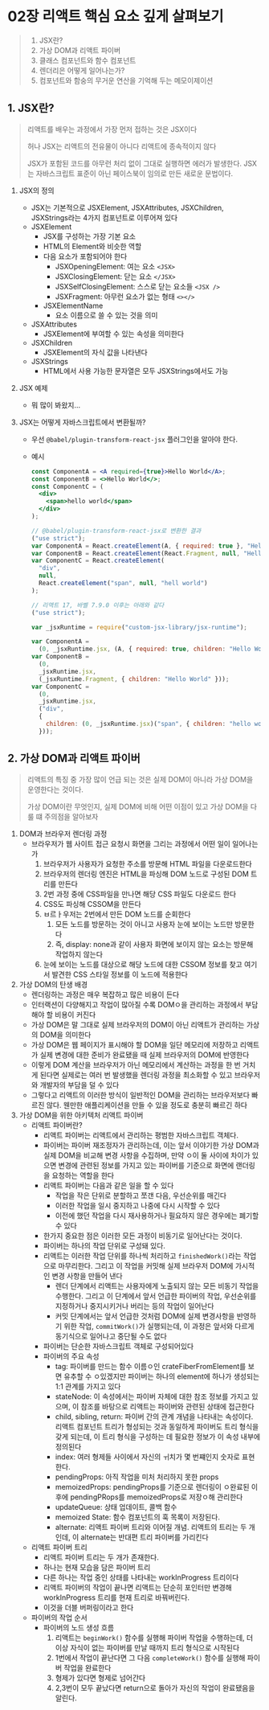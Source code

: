 # 02장 리액트 핵심 요소 깊게 살펴보기

> 1. JSX란?
> 2. 가상 DOM과 리액트 파이버
> 3. 클래스 컴포넌트와 함수 컴포넌트
> 4. 렌더리은 어떻게 일어나는가?
> 5. 컴포넌트와 함숭의 무거운 연산을 기억해 두는 메모이제이션

## 1. JSX란?

> 리액트를 배우는 과정에서 가장 먼저 접하는 것은 JSX이다
>
> 허나 JSX는 리액트의 전유물이 아니다
> 리액트에 종속적이지 않다
>
> JSX가 포함된 코드를 아무런 처리 없이 그대로 실행하면 에러가 발생한다. JSX는 자바스크립트 표준이 아닌 페이스북이 임의로 만든 새로운 문법이다.

1. JSX의 정의
   - JSX는 기본적으로 JSXElement, JSXAttributes, JSXChildren, JSXStrings라는 4가지 컴포넌트로 이루어져 있다
   - JSXElement
     - JSX를 구성하는 가장 기본 요소
     - HTML의 Element와 비슷한 역할
     - 다음 요소가 포함되어야 한다
       - JSXOpeningElement: 여는 요소 `<JSX>`
       - JSXClosingElement: 닫는 요소 `</JSX>`
       - JSXSelfClosingElement: 스스로 닫는 요소들 `<JSX />`
       - JSXFragment: 아무런 요소가 없는 형태 `<></>`
     - JSXElementName
       - 요소 이름으로 쓸 수 있는 것을 의미
   - JSXAttributes
     - JSXElement에 부여할 수 있는 속성을 의미한다
   - JSXChildren
     - JSXElement의 자식 값을 나타낸다
   - JSXStrings
     - HTML에서 사용 가능한 문자열은 모두 JSXStrings에서도 가능
2. JSX 예제
   - 뭐 많이 봐왔지...
3. JSX는 어떻게 자바스크립트에서 변환될까?

   - 우선 `@babel/plugin-transform-react-jsx` 플러그인을 알아야 한다.
   - 예시

     ```jsx
     const ComponentA = <A required={true}>Hello World</A>;
     const ComponentB = <>Hello World</>;
     const ComponentC = (
       <div>
         <span>hello world</span>
       </div>
     );

     // @babel/plugin-transform-react-jsx로 변환한 결과
     ("use strict");
     var ComponentA = React.createElement(A, { required: true }, "Hello World");
     var ComponentB = React.createElement(React.Fragment, null, "Hello World");
     var ComponentC = React.createElement(
       "div",
       null,
       React.createElement("span", null, "hell world")
     );

     // 리액트 17, 바벨 7.9.0 이후는 아래와 같다
     ("use strict");

     var _jsxRuntime = require("custom-jsx-library/jsx-runtime");

     var ComponentA =
       (0, _jsxRuntime.jsx, (A, { required: true, children: "Hello World" }));
     var ComponentB =
       (0,
       _jsxRuntime.jsx,
       (_jsxRuntime.Fragment, { children: "Hello World" }));
     var ComponentC =
       (0,
       _jsxRuntime.jsx,
       ("div",
       {
         children: (0, _jsxRuntime.jsx)("span", { children: "hello world" }),
       }));
     ```

## 2. 가상 DOM과 리액트 파이버

> 리액트의 특징 중 가장 많이 언급 되는 것은 실제 DOM이 아니라 가상 DOM을 운영한다는 것이다.
>
> 가상 DOM이란 무엇인지, 실제 DOM에 비해 어떤 이점이 있고 가상 DOM을 다룰 떄 주의점을 알아보자

1. DOM과 브라우저 렌더링 과정
   - 브라우저가 웹 사이트 접근 요청시 화면을 그리는 과정에서 어떤 일이 일어나는가
     1. 브라우저가 사용자가 요청한 주소를 방문해 HTML 파일을 다운로드한다
     2. 브라우저의 렌더링 엔진은 HTML을 파싱해 DOM 노드로 구성된 DOM 트리를 만든다
     3. 2번 과정 중에 CSS파일을 만나면 해당 CSS 파일도 다운로드 한다
     4. CSS도 파싱해 CSSOM을 만든다
     5. ㅂ르ㅏ우저는 2번에서 만든 DOM 노드를 순회한다
        1. 모든 노드를 방문하는 것이 아니고 사용자 눈에 보이는 노드만 방문한다
        2. 즉, display: none과 같이 사용자 화면에 보이지 않는 요소는 방문해 작업하지 않는다
     6. 눈에 보이는 노드를 대상으로 해당 노드에 대한 CSSOM 정보를 찾고 여기서 발견한 CSS 스타일 정보를 이 노드에 적용한다
2. 가상 DOM의 탄생 배경
   - 렌더링하는 과정은 매우 복잡하고 많은 비용이 든다
   - 인터랙션이 다양해지고 작업이 많아질 수록 DOMㅇ을 관리하는 과정에서 부담해야 할 비용이 커진다
   - 가상 DOM은 말 그대로 실제 브라우저의 DOM이 아닌 리액트가 관리하는 가상의 DOM을 의미한다
   - 가상 DOM은 웹 페이지가 표시해야 할 DOM을 일단 메모리에 저장하고 리액트가 실제 변경에 대한 준비가 완료됐을 때 실제 브라우저의 DOM에 반영한다
   - 이렇게 DOM 계산을 브라우저가 아닌 메모리에서 계산하는 과정을 한 번 거치게 된다면 실제로는 여러 번 발생했을 렌더링 과정을 최소화할 수 있고 브라우저와 개발자의 부담을 덜 수 있다
   - 그렇다고 리액트의 이러한 방식이 일반적인 DOM을 관리하는 브라우저보다 빠르진 않다. 웬만한 애플리케이션을 만들 수 있을 정도로 충분히 빠르긴 하다
3. 가상 DOM을 위한 아키텍처 리액트 파이버
   - 리액트 파이버란?
     - 리액트 파이버는 리액트에서 관리하는 평범한 자바스크립트 객체다.
     - 파이버는 파이버 재조정자가 관리하는데, 이는 앞서 이야기한 가상 DOM과 실제 DOM을 비교해 변경 사항을 수집하며, 만약 ㅇ이 둘 사이에 차이가 있으면 변경에 관련된 정보를 가지고 있는 파이버를 기준으로 화면에 랜더링을 요청하는 역할을 한다
     - 리액트 파이버는 다음과 같은 일을 할 수 있다
       - 작업을 작은 단위로 분할하고 쪼갠 다음, 우선순위를 매긴다
       - 이러한 작업을 일시 중지하고 나중에 다시 시작할 수 있다
       - 이전에 했던 작업을 다시 재사용하거나 필요하지 않은 경우에는 폐기할 수 있다
     - 한가지 중요한 점은 이러한 모든 과정이 비동기로 일어난다는 것이다.
     - 파이버는 하나의 작업 단위로 구성돼 있다.
     - 리액트는 이러한 작업 단위를 하나씩 처리하고 `finishedWork()`라는 작업으로 마무리한다. 그리고 이 작업을 커밋해 실제 브라우저 DOM에 가시적인 변경 사항을 만들어 낸다
       - 렌더 단계에서 리액트는 사용자에게 노출되지 않는 모든 비동기 작업을 수행한다. 그리고 이 단계에서 앞서 언급한 파이버의 작업, 우선순위를 지정하거나 중지시키거나 버리는 등의 작업이 일어난다
       - 커밋 단계에서는 앞서 언급한 것처럼 DOM에 실제 변경사항을 반영하기 위한 작업, `commitWork()`가 실행되는데, 이 과정은 앞서와 다르게 동기식으로 일어나고 중단될 수도 없다
     - 파이버는 단순한 자바스크립트 객체로 구성되어있다
     - 파이버의 주요 속성
       - tag: 파이버를 만드는 함수 이름ㅇ인 crateFiberFromElement를 보면 유추할 수 ㅇ있겠지만 파이버는 하나의 element에 하나가 생성되는 1:1 관계를 가지고 있다
       - stateNode: 이 속성에서는 파이버 자체에 대한 참조 정보를 가지고 있으며, 이 참조를 바탕으로 리액트는 파이버와 관련된 상태에 접근한다
       - child, sibling, return: 파이버 간의 관계 개념을 나타내는 속성이다. 리액트 컴포넌트 트리가 형성되는 것과 동일하게 파이버도 트리 형식을 갖게 되는데, 이 트리 형식을 구성하는 데 필요한 정보가 이 속성 내부에 정의된다
       - index: 여러 형제들 사이에서 자신의 ㅟ치가 몇 번쨰인지 숫자로 표현한다.
       - pendingProps: 아직 작업을 미처 처리하지 못한 props
       - memoizedProps: pendingProps를 기준으로 렌더링이 ㅇ완료된 이후에 pendingPRops를 memoizedProps로 저장ㅇ해 관리한다
       - updateQueue: 상태 업데이트, 콜백 함수
       - memoized State: 함수 컴포넌트의 훅 목록이 저장된다.
       - alternate: 리액트 파이버 트리와 이어질 개념. 리액트의 트리는 두 개인데, 이 alternate는 반대편 트리 파이버를 가리킨다
   - 리액트 파이버 트리
     - 리액트 파이버 트리는 두 개가 존재한다.
     - 하나는 현재 모습을 담은 파이버 트리
     - 다른 하나는 작업 중인 상태를 나타내는 workInProgress 트리이다
     - 리액트 파이버의 작업이 끝나면 리액트는 단순히 포인터만 변경해 workInProgress 트리를 현재 트리로 바꿔버린다.
     - 이것을 더블 버퍼링이라고 한다
   - 파이버의 작업 순서
     - 파이버의 노드 생성 흐름
       1. 리액트는 `beginWork()` 함수를 실행해 파이버 작업을 수행하는데, 더 이상 자식이 없는 파이버를 만날 때까지 트리 형식으로 시작된다
       2. 1번에서 작업이 끝난다면 그 다음 `completeWork()` 함수를 실행해 파이버 작업을 완료한다
       3. 형제가 있다면 형제로 넘어간다
       4. 2,3번이 모두 끝났다면 return으로 돌아가 자신의 작업이 완료됐음을 알린다.
